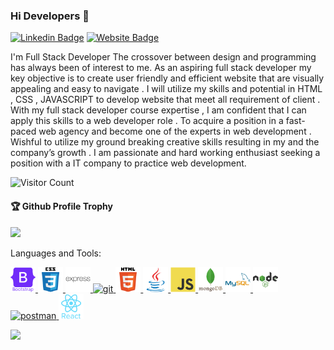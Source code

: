 ### Hi Developers 👋
[![Linkedin Badge](https://img.shields.io/badge/-Rohit-blue?style=flat-square&logo=Linkedin&logoColor=white&link=https://https://www.linkedin.com/in/rohit-yeginwar-427520194/)](https://https://www.linkedin.com/in/rohit-yeginwar-427520194/)
[![Website Badge](https://img.shields.io/badge/StackOverflow-Rohit-yellow)]([(https://stackoverflow.com/users/21242697/rohit-yeginwar)](https://stackoverflow.com/users/21242697/rohit-yeginwar)-)

I'm
Full Stack Developer
The crossover between design and programming has always been of interest to me. As an aspiring  full stack developer my key objective is to create user friendly and efficient website that  are visually appealing and  easy to navigate . I will utilize my skills and potential in HTML , CSS , JAVASCRIPT to develop website that meet all requirement of client . With my full stack developer course expertise , I am confident that I can apply this skills to a web developer  role . To acquire a position  in  a fast-paced web agency and become one of the experts in web development . Wishful to utilize my ground breaking creative skills resulting  in my and the company’s growth  . I am passionate and hard working enthusiast seeking a position with a IT company to practice web development.


![Visitor Count](https://profile-counter.glitch.me/Rohityeginwar/count.svg)

<div>
  <h4>🏆 Github Profile Trophy</h4>
  <a href="https://github.com/ryo-ma/github-profile-trophy">
    <img src="https://github-profile-trophy.vercel.app/?username=Rohityeginwar&column=7"/>
  </a>
</div>

Languages and Tools: 

<a href="https://getbootstrap.com" target="_blank" rel="noreferrer">
        <img src="https://raw.githubusercontent.com/devicons/devicon/master/icons/bootstrap/bootstrap-plain-wordmark.svg" alt="bootstrap" width="40" height="40" />
    </a>
<!--     <a href="https://www.cprogramming.com/" target="_blank" rel="noreferrer">
        <img src="https://raw.githubusercontent.com/devicons/devicon/master/icons/c/c-original.svg" alt="c" width="40" height="40" />
    </a>
    <a href="https://cassandra.apache.org/" target="_blank" rel="noreferrer">
        <img src="https://www.vectorlogo.zone/logos/apache_cassandra/apache_cassandra-icon.svg" alt="cassandra" width="40" height="40" />
    </a>
    <a href="https://www.chartjs.org" target="_blank" rel="noreferrer">
        <img src="https://www.chartjs.org/media/logo-title.svg" alt="chartjs" width="40" height="40" />
    </a>
    <a href="https://www.w3schools.com/cpp/" target="_blank" rel="noreferrer">
        <img src="https://raw.githubusercontent.com/devicons/devicon/master/icons/cplusplus/cplusplus-original.svg" alt="cplusplus" width="40" height="40" />
    </a> -->
    <a href="https://www.w3schools.com/css/" target="_blank" rel="noreferrer">
        <img src="https://raw.githubusercontent.com/devicons/devicon/master/icons/css3/css3-original-wordmark.svg" alt="css3" width="40" height="40" />
    </a>
<!--     <a href="https://d3js.org/" target="_blank" rel="noreferrer">
        <img src="https://raw.githubusercontent.com/devicons/devicon/master/icons/d3js/d3js-original.svg" alt="d3js" width="40" height="40" />
    </a>
    <a href="https://www.djangoproject.com/" target="_blank" rel="noreferrer">
        <img src="https://raw.githubusercontent.com/devicons/devicon/master/icons/django/django-original.svg" alt="django" width="40" height="40" />
    </a>
    <a href="https://www.docker.com/" target="_blank" rel="noreferrer">
        <img src="https://raw.githubusercontent.com/devicons/devicon/master/icons/docker/docker-original-wordmark.svg" alt="docker" width="40" height="40" />
    </a> -->
    <a href="https://expressjs.com" target="_blank" rel="noreferrer">
        <img src="https://raw.githubusercontent.com/devicons/devicon/master/icons/express/express-original-wordmark.svg" alt="express" width="40" height="40" />
    </a>
<!--     <a href="https://flask.palletsprojects.com/" target="_blank" rel="noreferrer">
        <img src="https://www.vectorlogo.zone/logos/pocoo_flask/pocoo_flask-icon.svg" alt="flask" width="40" height="40" />
    </a> -->
    <a href="https://git-scm.com/" target="_blank" rel="noreferrer">
        <img src="https://www.vectorlogo.zone/logos/git-scm/git-scm-icon.svg" alt="git" width="40" height="40" />
    </a>
<!--     <a href="https://heroku.com" target="_blank" rel="noreferrer">
        <img src="https://www.vectorlogo.zone/logos/heroku/heroku-icon.svg" alt="heroku" width="40" height="40" />
    </a> -->
    <a href="https://www.w3.org/html/" target="_blank" rel="noreferrer">
        <img src="https://raw.githubusercontent.com/devicons/devicon/master/icons/html5/html5-original-wordmark.svg" alt="html5" width="40" height="40" />
    </a>
    <a href="https://www.java.com" target="_blank" rel="noreferrer">
        <img src="https://raw.githubusercontent.com/devicons/devicon/master/icons/java/java-original.svg" alt="java" width="40" height="40" />
    </a>
    <a href="https://developer.mozilla.org/en-US/docs/Web/JavaScript" target="_blank" rel="noreferrer">
        <img src="https://raw.githubusercontent.com/devicons/devicon/master/icons/javascript/javascript-original.svg" alt="javascript" width="40" height="40" />
    </a>
<!--     <a href="https://www.jenkins.io" target="_blank" rel="noreferrer">
        <img src="https://www.vectorlogo.zone/logos/jenkins/jenkins-icon.svg" alt="jenkins" width="40" height="40" />
    </a>
    <a href="https://jestjs.io" target="_blank" rel="noreferrer">
        <img src="https://www.vectorlogo.zone/logos/jestjsio/jestjsio-icon.svg" alt="jest" width="40" height="40" />
    </a>
    <a href="https://www.linux.org/" target="_blank" rel="noreferrer">
        <img src="https://raw.githubusercontent.com/devicons/devicon/master/icons/linux/linux-original.svg" alt="linux" width="40" height="40" /> -->
    </a>
<!--     <a href="https://mariadb.org/" target="_blank" rel="noreferrer">
        <img src="https://www.vectorlogo.zone/logos/mariadb/mariadb-icon.svg" alt="mariadb" width="40" height="40" />
    </a>
    <a href="https://www.mathworks.com/" target="_blank" rel="noreferrer">
        <img src="https://upload.wikimedia.org/wikipedia/commons/2/21/Matlab_Logo.png" alt="matlab" width="40" height="40" />
    </a>
    <a href="https://mochajs.org" target="_blank" rel="noreferrer">
        <img src="https://www.vectorlogo.zone/logos/mochajs/mochajs-icon.svg" alt="mocha" width="40" height="40" />
    </a> -->
    <a href="https://www.mongodb.com/" target="_blank" rel="noreferrer">
        <img src="https://raw.githubusercontent.com/devicons/devicon/master/icons/mongodb/mongodb-original-wordmark.svg" alt="mongodb" width="40" height="40" />
    </a>
    <a href="https://www.mysql.com/" target="_blank" rel="noreferrer">
        <img src="https://raw.githubusercontent.com/devicons/devicon/master/icons/mysql/mysql-original-wordmark.svg" alt="mysql" width="40" height="40" />
    </a>
<!--     <a href="https://nextjs.org/" target="_blank" rel="noreferrer">
        <img src="https://cdn.worldvectorlogo.com/logos/nextjs-2.svg" alt="nextjs" width="40" height="40" />
    </a> -->
    <a href="https://nodejs.org" target="_blank" rel="noreferrer">
        <img src="https://raw.githubusercontent.com/devicons/devicon/master/icons/nodejs/nodejs-original-wordmark.svg" alt="nodejs" width="40" height="40" />
    </a>
<!--     <a href="https://www.oracle.com/" target="_blank" rel="noreferrer">
        <img src="https://raw.githubusercontent.com/devicons/devicon/master/icons/oracle/oracle-original.svg" alt="oracle" width="40" height="40" />
    </a>
    <a href="https://www.postgresql.org" target="_blank" rel="noreferrer">
        <img src="https://raw.githubusercontent.com/devicons/devicon/master/icons/postgresql/postgresql-original-wordmark.svg" alt="postgresql" width="40" height="40" />
    </a> -->
    <a href="https://postman.com" target="_blank" rel="noreferrer">
        <img src="https://www.vectorlogo.zone/logos/getpostman/getpostman-icon.svg" alt="postman" width="40" height="40" />
    </a>
<!--     <a href="https://www.python.org" target="_blank" rel="noreferrer">
        <img src="https://raw.githubusercontent.com/devicons/devicon/master/icons/python/python-original.svg" alt="python" width="40" height="40" />
    </a> -->
    <a href="https://reactjs.org/" target="_blank" rel="noreferrer">
        <img src="https://raw.githubusercontent.com/devicons/devicon/master/icons/react/react-original-wordmark.svg" alt="react" width="40" height="40" />
    </a>
<!--     <a href="https://reactjs.org/" target="_blank" rel="noreferrer">
        <img src="https://www.vectorlogo.zone/logos/angular/angular-icon.svg" alt="angular" width="40" height="40" />
    </a>
    <a href="https://redis.io" target="_blank" rel="noreferrer">
        <img src="https://raw.githubusercontent.com/devicons/devicon/master/icons/redis/redis-original-wordmark.svg" alt="redis" width="40" height="40" />
    </a>
    <a href="https://redux.js.org" target="_blank" rel="noreferrer">
        <img src="https://raw.githubusercontent.com/devicons/devicon/master/icons/redux/redux-original.svg" alt="redux" width="40" height="40" />
    </a>
    <a href="https://www.selenium.dev" target="_blank" rel="noreferrer">
        <img src="https://raw.githubusercontent.com/detain/svg-logos/780f25886640cef088af994181646db2f6b1a3f8/svg/selenium-logo.svg" alt="selenium" width="40" height="40" />
    </a>
    <a href="https://spring.io/" target="_blank" rel="noreferrer">
        <img src="https://www.vectorlogo.zone/logos/springio/springio-icon.svg" alt="spring" width="40" height="40" />
    </a> -->
<!--     <a href="https://www.tensorflow.org" target="_blank" rel="noreferrer">
        <img src="https://www.vectorlogo.zone/logos/tensorflow/tensorflow-icon.svg" alt="tensorflow" width="40" height="40" />
    </a>
    <a href="https://www.tensorflow.org" target="_blank" rel="noreferrer">
        <img src="https://www.vectorlogo.zone/logos/nuxtjs/nuxtjs-ar21.svg" alt="tensorflow" width="40" height="40" />
    </a>
    <a href="https://www.typescriptlang.org/" target="_blank" rel="noreferrer">
        <img src="https://raw.githubusercontent.com/devicons/devicon/master/icons/typescript/typescript-original.svg" alt="typescript" width="40" height="40" />
    </a>
    <a href="https://webpack.js.org" target="_blank" rel="noreferrer">
        <img src="https://raw.githubusercontent.com/devicons/devicon/d00d0969292a6569d45b06d3f350f463a0107b0d/icons/webpack/webpack-original-wordmark.svg" alt="webpack" width="40" height="40"   />
    </a> -->

![](https://activity-graph.herokuapp.com/graph?username=Rohityeginwar&theme=react-dark&area=true)
<!--
**Rohityeginwar/Rohityeginwar** is a ✨ _special_ ✨ repository because its `README.md` (this file) appears on your GitHub profile.

Here are some ideas to get you started:

- 🔭 I’m currently working on ...
- 🌱 I’m currently learning ...
- 👯 I’m looking to collaborate on ...
- 🤔 I’m looking for help with ...
- 💬 Ask me about ...
- 📫 How to reach me: ...
- 😄 Pronouns: ...
- ⚡ Fun fact: .....

-->

